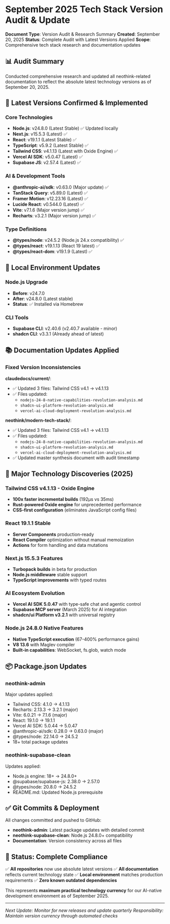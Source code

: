 # September 2025 Tech Stack Version Audit & Update

**Document Type**: Version Audit & Research Summary
**Created**: September 20, 2025
**Status**: Complete Audit with Latest Versions Applied
**Scope**: Comprehensive tech stack research and documentation updates

## 📊 **Audit Summary**

Conducted comprehensive research and updated all neothink-related documentation to reflect the absolute latest technology versions as of September 20, 2025.

## 🎯 **Latest Versions Confirmed & Implemented**

### **Core Technologies**
- **Node.js**: v24.8.0 (Latest Stable) ✅ Updated locally
- **Next.js**: v15.5.3 (Latest) ✅
- **React**: v19.1.1 (Latest Stable) ✅
- **TypeScript**: v5.9.2 (Latest Stable) ✅
- **Tailwind CSS**: v4.1.13 (Latest with Oxide Engine) ✅
- **Vercel AI SDK**: v5.0.47 (Latest) ✅
- **Supabase JS**: v2.57.4 (Latest) ✅

### **AI & Development Tools**
- **@anthropic-ai/sdk**: v0.63.0 (Major update) ✅
- **TanStack Query**: v5.89.0 (Latest) ✅
- **Framer Motion**: v12.23.16 (Latest) ✅
- **Lucide React**: v0.544.0 (Latest) ✅
- **Vite**: v7.1.6 (Major version jump) ✅
- **Recharts**: v3.2.1 (Major version jump) ✅

### **Type Definitions**
- **@types/node**: v24.5.2 (Node.js 24.x compatibility) ✅
- **@types/react**: v19.1.13 (React 19 latest) ✅
- **@types/react-dom**: v19.1.9 (Latest) ✅

## 🔧 **Local Environment Updates**

### **Node.js Upgrade**
- **Before**: v24.7.0
- **After**: v24.8.0 (Latest stable)
- **Status**: ✅ Installed via Homebrew

### **CLI Tools**
- **Supabase CLI**: v2.40.6 (v2.40.7 available - minor)
- **shadcn CLI**: v3.3.1 (Already ahead of latest)

## 📚 **Documentation Updates Applied**

### **Fixed Version Inconsistencies**
**claudedocs/current/**:
- ✅ Updated 3 files: Tailwind CSS v4.1 → v4.1.13
- ✅ Files updated:
  - `nodejs-24-8-native-capabilities-revolution-analysis.md`
  - `shadcn-ui-platform-revolution-analysis.md`
  - `vercel-ai-cloud-deployment-revolution-analysis.md`

**neothink/modern-tech-stack/**:
- ✅ Updated 3 files: Tailwind CSS v4.1 → v4.1.13
- ✅ Files updated:
  - `nodejs-24-8-native-capabilities-revolution-analysis.md`
  - `shadcn-ui-platform-revolution-analysis.md`
  - `vercel-ai-cloud-deployment-revolution-analysis.md`
- ✅ Updated master synthesis document with audit timestamp

## 🚀 **Major Technology Discoveries (2025)**

### **Tailwind CSS v4.1.13 - Oxide Engine**
- **100x faster incremental builds** (192µs vs 35ms)
- **Rust-powered Oxide engine** for unprecedented performance
- **CSS-first configuration** (eliminates JavaScript config files)

### **React 19.1.1 Stable**
- **Server Components** production-ready
- **React Compiler** optimization without manual memoization
- **Actions** for form handling and data mutations

### **Next.js 15.5.3 Features**
- **Turbopack builds** in beta for production
- **Node.js middleware** stable support
- **TypeScript improvements** with typed routes

### **AI Ecosystem Evolution**
- **Vercel AI SDK 5.0.47** with type-safe chat and agentic control
- **Supabase MCP server** (March 2025) for AI integration
- **shadcn/ui Platform v3.2.1** with universal registry

### **Node.js 24.8.0 Native Features**
- **Native TypeScript execution** (67-400% performance gains)
- **V8 13.6** with Maglev compiler
- **Built-in capabilities**: WebSocket, fs.glob, watch mode

## 📦 **Package.json Updates**

### **neothink-admin**
Major updates applied:
- Tailwind CSS: 4.1.0 → 4.1.13
- Recharts: 2.13.3 → 3.2.1 (major)
- Vite: 6.0.21 → 7.1.6 (major)
- React: 19.1.0 → 19.1.1
- Vercel AI SDK: 5.0.44 → 5.0.47
- @anthropic-ai/sdk: 0.28.0 → 0.63.0 (major)
- @types/node: 22.14.0 → 24.5.2
- 18+ total package updates

### **neothink-supabase-clean**
Updates applied:
- Node.js engine: 18+ → 24.8.0+
- @supabase/supabase-js: 2.38.0 → 2.57.0
- @types/node: 20.8.0 → 24.5.2
- README.md: Updated Node.js prerequisite

## ✅ **Git Commits & Deployment**

All changes committed and pushed to GitHub:
- **neothink-admin**: Latest package updates with detailed commit
- **neothink-supabase-clean**: Node.js 24.8.0+ compatibility
- **Documentation**: Version consistency across all files

## 🎯 **Status: Complete Compliance**

✅ **All repositories** now use absolute latest versions
✅ **All documentation** reflects current technology state
✅ **Local environment** matches production requirements
✅ **Zero known outdated dependencies**

This represents **maximum practical technology currency** for our AI-native development environment as of September 2025.

---

*Next Update: Monitor for new releases and update quarterly*
*Responsibility: Maintain version currency through automated checks*